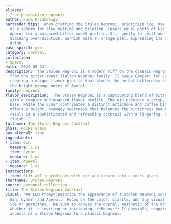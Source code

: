 ```yaml
---
aliases:
- /recipes/stolen_negroni/
author: Pure Drinkology
bartender_tips: 'When crafting the Stolen Negroni, prioritize ice. Use large cubes
  or a sphere for slow melting and dilution. Ensure equal parts of Gin, Cynar, and
  Aperol for a balanced bitter-sweet profile. Stir gently to chill and blend flavors,
  avoiding over-dilution. Garnish with an orange peel, expressing its oils over the
  drink. '
base_spirit: gin
category: cocktail
collection:
- aperol
date: '2024-09-23'
description: 'The Stolen Negroni is a modern riff on the classic Negroni, drawing
  from the bitter-sweet Italian Negroni family. It swaps Campari for Cynar and Aperol,
  creating a unique flavor profile that blends the herbal bitterness of Cynar with
  the bright orange notes of Aperol. '
family: negroni
flavor_description: 'The Stolen Negroni is a captivating blend of bitter and sweet,
  with a complex and nuanced flavor profile. The gin provides a crisp, juniper-forward
  base, while the Cynar contributes a distinct artichoke and coffee bitterness. Aperol
  offers a bright, orangey sweetness that balances the bitterness beautifully. The
  result is a sophisticated and refreshing cocktail with a lingering, slightly herbal
  finish. '
fullname: The Stolen Negroni Cocktail
glass: Rocks Glass
has_alcohol: true
ingredients:
- item: Gin
  measure: 1 oz
- item: Cynar
  measure: 1 oz
- item: Aperol
  measure: 1 oz
instructions:
- item: Stir all ingredients with ice and strain into a rocks glass.
shortname: Stolen Negroni
source: personal_collection
title: The Stolen Negroni Cocktail
visual: '## LLM Prompt:Describe the appearance of a Stolen Negroni cocktail made with
  Gin, Cynar, and Aperol.  Focus on the color, clarity, and any visual details like
  ice or garnishes.  Be sure to convey the overall aesthetic of the drink, including
  whether it''s inviting or intriguing. **Bonus:** If possible, compare the visual
  aspects of a Stolen Negroni to a classic Negroni. '
---
```




